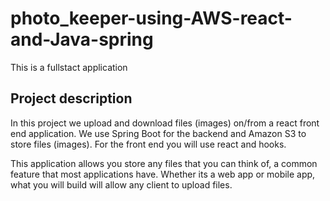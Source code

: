 # photo_keeper-using-AWS-react-and-Java-spring
This is a fullstact application

## Project description
In this project we upload and download files (images) on/from a react front end application.
We use Spring Boot for the backend and Amazon S3 to store files (images).
For the front end you will use react and hooks.

This application allows you store any files that you can think of, a common feature that most applications have.
Whether its a web app or mobile app, what you will build will allow any client to upload files.
